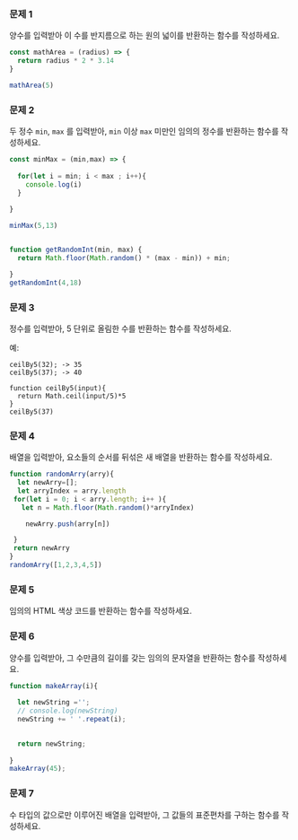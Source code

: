 ### 문제 1

양수를 입력받아 이 수를 반지름으로 하는 원의 넓이를 반환하는 함수를 작성하세요.

```js
const mathArea = (radius) => {
  return radius * 2 * 3.14
}

mathArea(5)

```

### 문제 2

두 정수 `min`, `max` 를 입력받아, `min` 이상 `max` 미만인 임의의 정수를 반환하는 함수를 작성하세요.

```js
const minMax = (min,max) => {
 
  for(let i = min; i < max ; i++){
    console.log(i)
  }
      
}

minMax(5,13)
```
```js

function getRandomInt(min, max) {
  return Math.floor(Math.random() * (max - min)) + min;

}
getRandomInt(4,18)
```

### 문제 3

정수를 입력받아, 5 단위로 올림한 수를 반환하는 함수를 작성하세요.

예:
```
ceilBy5(32); -> 35
ceilBy5(37); -> 40
```

```
function ceilBy5(input){
  return Math.ceil(input/5)*5
}
ceilBy5(37)
```

### 문제 4

배열을 입력받아, 요소들의 순서를 뒤섞은 새 배열을 반환하는 함수를 작성하세요.

```js
function randomArry(arry){
  let newArry=[];
  let arryIndex = arry.length
 for(let i = 0; i < arry.length; i++ ){
   let n = Math.floor(Math.random()*arryIndex)

    newArry.push(arry[n])

 }
 return newArry
}
randomArry([1,2,3,4,5])
```


### 문제 5

임의의 HTML 색상 코드를 반환하는 함수를 작성하세요.

### 문제 6

양수를 입력받아, 그 수만큼의 길이를 갖는 임의의 문자열을 반환하는 함수를 작성하세요.

```js
function makeArray(i){
  
  let newString ='';
  // console.log(newString)
  newString += ' '.repeat(i);
 

  return newString;
  
}
makeArray(45);
```

### 문제 7

수 타입의 값으로만 이루어진 배열을 입력받아, 그 값들의 표준편차를 구하는 함수를 작성하세요.
